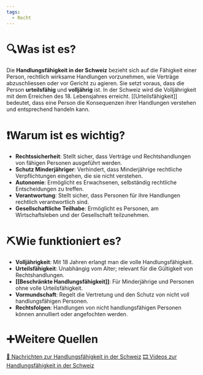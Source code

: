 ```yaml
---
tags:
  - Recht
---
```

# 🔍Was ist es?
Die **Handlungsfähigkeit in der Schweiz** bezieht sich auf die Fähigkeit einer Person, rechtlich wirksame Handlungen vorzunehmen, wie Verträge abzuschliessen oder vor Gericht zu agieren. Sie setzt voraus, dass die Person **urteilsfähig** und **volljährig** ist. In der Schweiz wird die Volljährigkeit mit dem Erreichen des 18. Lebensjahres erreicht. [[Urteilsfähigkeit]] bedeutet, dass eine Person die Konsequenzen ihrer Handlungen verstehen und entsprechend handeln kann.

# ❗Warum ist es wichtig?
- **Rechtssicherheit**: Stellt sicher, dass Verträge und Rechtshandlungen von fähigen Personen ausgeführt werden.
- **Schutz Minderjähriger**: Verhindert, dass Minderjährige rechtliche Verpflichtungen eingehen, die sie nicht verstehen.
- **Autonomie**: Ermöglicht es Erwachsenen, selbständig rechtliche Entscheidungen zu treffen.
- **Verantwortung**: Stellt sicher, dass Personen für ihre Handlungen rechtlich verantwortlich sind.
- **Gesellschaftliche Teilhabe**: Ermöglicht es Personen, am Wirtschaftsleben und der Gesellschaft teilzunehmen.

# ⛏Wie funktioniert es?
- **Volljährigkeit**: Mit 18 Jahren erlangt man die volle Handlungsfähigkeit.
- **Urteilsfähigkeit**: Unabhängig vom Alter; relevant für die Gültigkeit von Rechtshandlungen.
- **[[Beschränkte Handlungsfähigkeit]]**: Für Minderjährige und Personen ohne volle Urteilsfähigkeit.
- **Vormundschaft**: Regelt die Vertretung und den Schutz von nicht voll handlungsfähigen Personen.
- **Rechtsfolgen**: Handlungen von nicht handlungsfähigen Personen können annulliert oder angefochten werden.

# ➕Weitere Quellen
[📄 Nachrichten zur Handlungsfähigkeit in der Schweiz](https://www.google.com/search?q=Handlungsf%C3%A4higkeit+in+der+Schweiz&tbm=nws)
[🎞 Videos zur Handlungsfähigkeit in der Schweiz](https://www.google.com/search?q=Handlungsf%C3%A4higkeit+in+der+Schweiz&tbm=vid)